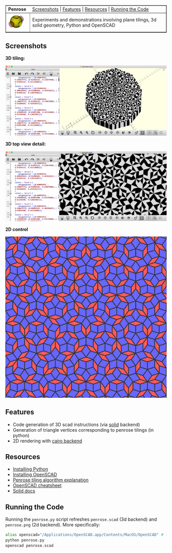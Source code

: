 <table border=1>
  <tr>
    <td colspan=2><strong>Penrose</strong>&nbsp;&nbsp;&nbsp;&nbsp;
    <a href=#Screenshots>Screenshots</a> |
    <a href=#Features>Features</a> |
    <a href=#Resources>Resources</a> |
    <a href=#RunningtheCode>Running the Code</a>
    </td>
  </tr>
  <tr>
    <td width=15%><img src=img/openscad.png style="width:50px"></td>
    <td>Experiments and demonstrations involving plane tilings, 3d solid geometry, Python and OpenSCAD</td>
  </tr>
</table>

<a name=Screenshots></a>
## Screenshots

**3D tiling:**

<img src=img/screenshot2.png>

**3D top view detail:**

<img src=img/screenshot1.png>

**2D control**

<img src=img/cairo.png>

<a name=Features></a>
## Features

* Code generation of 3D scad instructions (via [solid](https://github.com/SolidCode/SolidPython) backend)
* Generation of triangle vertices corresponding to penrose tilings (in python)
* 2D rendering with [cairo backend](https://pypi.python.org/pypi/cairocffi)

<a name=Resources></a>
## Resources

* [Installing Python](https://www.python.org/downloads/)
* [Installing OpenSCAD](http://www.openscad.org/downloads.html)
* [Penrose tiling algorithm explanation](http://preshing.com/20110831/penrose-tiling-explained/)
* [OpenSCAD cheatsheet](http://www.openscad.org/cheatsheet/)
* [Solid docs](https://github.com/SolidCode/SolidPython)

<a name=RunningTheCode></a>
## Running the Code

Running the `penrose.py` script refreshes `penrose.scad` (3d backend) and `penrose.png` (2d backend).  More specifically:

```bash
alias openscad="/Applications/OpenSCAD.app/Contents/MacOS/OpenSCAD" # for osx
python penrose.py
openscad penrose.scad
```
